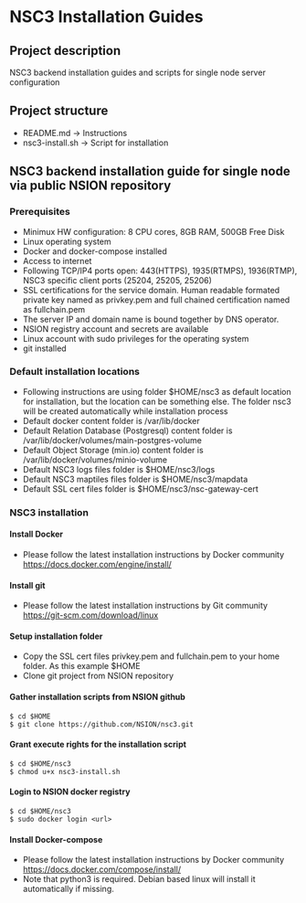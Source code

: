 # NSC3 Installation Guides
## Project description
NSC3 backend installation guides and scripts for single node server configuration

## Project structure

- README.md -> Instructions
- nsc3-install.sh -> Script for installation

## NSC3 backend installation guide for single node via public NSION repository
### Prerequisites
- Minimux HW configuration: 8 CPU cores, 8GB RAM, 500GB Free Disk
- Linux operating system
- Docker and docker-compose installed
- Access to internet
- Following TCP/IP4 ports open: 443(HTTPS), 1935(RTMPS), 1936(RTMP), NSC3 specific client ports (25204, 25205, 25206)
- SSL certifications for the service domain. Human readable formated private key named as privkey.pem and full chained certification named as fullchain.pem
- The server IP and domain name is bound together by DNS operator. 
- NSION registry account and secrets are available
- Linux account with sudo privileges for the operating system
- git installed 

### Default installation locations

- Following instructions are using folder $HOME/nsc3 as default location for installation, but the location can be something else. The folder nsc3 will be created automatically while installation process
- Default docker content folder is /var/lib/docker
- Default Relation Database (Postgresql) content folder is /var/lib/docker/volumes/main-postgres-volume
- Default Object Storage (min.io) content folder is /var/lib/docker/volumes/minio-volume
- Default NSC3 logs files folder is $HOME/nsc3/logs
- Default NSC3 maptiles files folder is $HOME/nsc3/mapdata
- Default SSL cert files folder is $HOME/nsc3/nsc-gateway-cert

### NSC3 installation
#### Install Docker

- Please follow the latest installation instructions by Docker community https://docs.docker.com/engine/install/ 


#### Install git

- Please follow the latest installation instructions by Git community https://git-scm.com/download/linux


#### Setup installation folder

- Copy the SSL cert files privkey.pem and fullchain.pem to your home folder. As this example $HOME 
- Clone git project from NSION repository

#### Gather installation scripts from NSION github

    $ cd $HOME
    $ git clone https://github.com/NSION/nsc3.git
    
#### Grant execute rights for the installation script

    $ cd $HOME/nsc3
    $ chmod u+x nsc3-install.sh
    
#### Login to NSION docker registry

    $ cd $HOME/nsc3
    $ sudo docker login <url>
        
#### Install Docker-compose

- Please follow the latest installation instructions by Docker community https://docs.docker.com/compose/install/
- Note that python3 is required. Debian based linux will install it automatically if missing.


